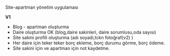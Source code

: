 
Site-apartman yönetim uygulaması

**V1**

- Blog - apartman oluşturma
- Daire oluşturma OK (blog,daire sakinleri, daire sorumlusu,oda sayısı)
- Site sakini profili oluşturma (adı soyadı,tckn fotoğraf(v2) )
- Her daire için teker teker borç ekleme, borç durumu görme, borç ödeme.
- Site sakini için ve apartman için not kaydetme.
